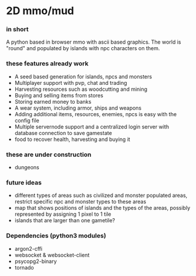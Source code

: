 # 2D mmo/mud

### in short
A python based in browser mmo with ascii based graphics.
The world is "round" and populated by islands with npc characters on them.

### these features already work
- A seed based generation for islands, npcs and monsters
- Multiplayer support with pvp, chat and trading
- Harvesting resources such as woodcutting and mining
- Buying and selling items from stores
- Storing earned money to banks
- A wear system, including armor, ships and weapons
- Adding additional items, resources, enemies, npcs is easy with the config file
- Multiple servernode support and a centralized login server with database connection to save gamestate
- food to recover health, harvesting and buying it



### these are under construction
- dungeons

### future ideas
- different types of areas such as civilized and monster populated areas, restrict specific npc and monster types to these areas
- map that shows positions of islands and the types of the areas, possibly represented by assigning 1 pixel to 1 tile
- islands that are larger than one gametile?


### Dependencies (python3 modules)
- argon2-cffi
- websocket & websocket-client
- psycopg2-binary
- tornado
